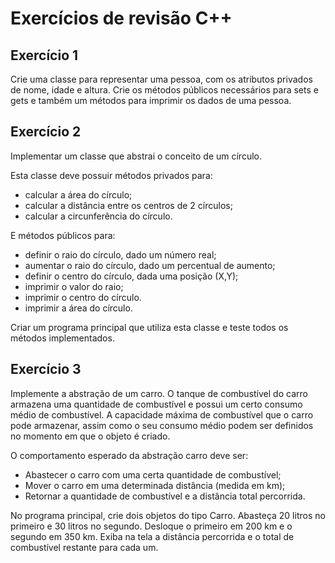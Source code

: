 # Exercícios de revisão C++


## Exercício 1

Crie uma classe para representar uma pessoa, com os atributos privados de nome, idade e altura. Crie os métodos públicos necessários para sets e gets e também um métodos para imprimir os dados de uma pessoa.

## Exercício 2

Implementar um classe que abstrai o conceito de um círculo.

Esta classe deve possuir métodos privados para:

* calcular a área do cı́rculo;
* calcular a distância entre os centros de 2 cı́rculos;
* calcular a circunferência do cı́rculo.

E métodos públicos para:

* definir o raio do cı́rculo, dado um número real;
* aumentar o raio do cı́rculo, dado um percentual de aumento;
* definir o centro do cı́rculo, dada uma posição (X,Y);
* imprimir o valor do raio;
* imprimir o centro do cı́rculo.
* imprimir a área do cı́rculo.

Criar um programa principal que utiliza esta classe e teste todos os métodos implementados.

## Exercício 3

Implemente a abstração de um carro. O tanque de combustı́vel do carro armazena uma quantidade de combustível e possui um certo consumo médio de combustível. A capacidade máxima de combustível que o carro pode armazenar, assim como o seu consumo médio podem ser definidos no momento em que o objeto é criado.

O comportamento esperado da abstração carro deve ser:

* Abastecer o carro com uma certa quantidade de combustível;
* Mover o carro em uma determinada distância (medida em km);
* Retornar a quantidade de combustı́vel e a distância total percorrida.


No programa principal, crie dois objetos do tipo Carro. 
Abasteça 20 litros no primeiro e 30 litros no segundo. 
Desloque o primeiro em 200 km e o segundo em 350 km. 
Exiba na tela a distância percorrida e o total de combustı́vel restante para cada um.


